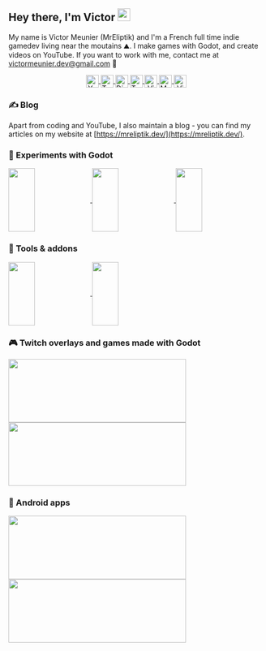 <!-- <p align="center"> 
  <img src="banner.png">
</p> -->

## Hey there, I'm Victor <img src="https://media.giphy.com/media/hvRJCLFzcasrR4ia7z/giphy.gif" width="25px">

My name is Victor Meunier (MrEliptik) and I'm a French full time indie gamedev living near the moutains ⛰️. I make games with Godot, and create videos on YouTube. 
If you want to work with me, contact me at [victormeunier.dev@gmail.com](mailto:victormeunier.dev@gmail.com) 📧

<p align="center">
<a href="https://www.youtube.com/c/MrEliptik">
  <img align="center" alt="YouTube" width="25px" src="https://cdn.jsdelivr.net/npm/simple-icons@v3/icons/youtube.svg" />
</a>
<a href="https://www.twitch.tv/mreliptik">
  <img align="center" alt="Twitch" width="25px" src="https://cdn.jsdelivr.net/npm/simple-icons@v3/icons/twitch.svg" />
</a>
<a href="https://discord.gg/83nFRPTP6t">
  <img align="center" alt="Discord" width="25px" src="https://cdn.jsdelivr.net/npm/simple-icons@v3/icons/discord.svg" />
</a>
<a href="https://twitter.com/mreliptik">
  <img align="center" alt="Twitter" width="25px" src="https://cdn.jsdelivr.net/npm/simple-icons@v3/icons/twitter.svg" />
</a>
<a href="https://www.linkedin.com/in/victormeunier73/">
  <img align="center" alt="Victor's LinkdeIN" width="25px" src="https://cdn.jsdelivr.net/npm/simple-icons@v3/icons/linkedin.svg" />
</a>
<a href="https://mreliptik.dev/"> 
  <img align="center" alt="My website" width="25px" src="https://cdn.jsdelivr.net/npm/simple-icons@v3/icons/hugo.svg" />
</a>
<a href="https://mreliptik.itch.io/">
  <img align="center" alt="Victor's Itchio page" width="25px" src="https://cdn.jsdelivr.net/npm/simple-icons@v3/icons/itch-dot-io.svg" />
</a>
</p>

### &#x270d; Blog

Apart from coding and YouTube, I also maintain a blog - you can find my articles on my website at [https://mreliptik.dev/](https://mreliptik.dev/).

### 🧪 Experiments with Godot

<p float="left">
<a href="https://github.com/MrEliptik/godot_experiments">
  <img align="center" height="125" width="32%" src="https://github-readme-stats.vercel.app/api/pin/?username=mreliptik&repo=godot_experiments&title_color=ffffff&text_color=c9cacc&icon_color=2bbc8a&bg_color=1d1f21" />
</a> 
 
<a href="https://github.com/MrEliptik/shader_experiments">
  <img align="center" height="125" width="32%"" src="https://github-readme-stats.vercel.app/api/pin/?username=mreliptik&repo=shader_experiments&title_color=ffffff&text_color=c9cacc&icon_color=2bbc8a&bg_color=1d1f21" />
</a>

<a href="https://github.com/MrEliptik/godot_ui_components">
  <img align="center" height="125" width="32%" src="https://github-readme-stats.vercel.app/api/pin/?username=mreliptik&repo=godot_ui_components&title_color=ffffff&text_color=c9cacc&icon_color=2bbc8a&bg_color=1d1f21" />
</a>
</p>

### 🧰 Tools & addons

<p float="left">
<a href="https://github.com/MrEliptik/game_launcher">
  <img align="center" height="125" width="32%" src="https://github-readme-stats.vercel.app/api/pin/?username=mreliptik&repo=game_launcher&title_color=ffffff&text_color=c9cacc&icon_color=2bbc8a&bg_color=1d1f21" />
</a> 

<a href="https://github.com/MrEliptik/slider_gamepad">
  <img align="center" height="125" width="32%" src="https://github-readme-stats.vercel.app/api/pin/?username=mreliptik&repo=slider_gamepad&title_color=ffffff&text_color=c9cacc&icon_color=2bbc8a&bg_color=1d1f21" />
</a> 
</p>

### 🎮 Twitch overlays and games made with Godot

<a href="https://github.com/MrEliptik/twitch_avatars_overlay">
  <img align="center" height="125" width="350" src="https://github-readme-stats.vercel.app/api/pin/?username=mreliptik&repo=twitch_avatars_overlay&title_color=ffffff&text_color=c9cacc&icon_color=2bbc8a&bg_color=1d1f21" />
</a>
<a href="https://github.com/MrEliptik/godot_twitch_games">
  <img align="center" height="125" width="350" src="https://github-readme-stats.vercel.app/api/pin/?username=mreliptik&repo=godot_twitch_games&title_color=ffffff&text_color=c9cacc&icon_color=2bbc8a&bg_color=1d1f21" />
</a>

### 📱 Android apps

<p float="left">
<a href="https://github.com/MrEliptik/camText">
  <img align="center" height="125" width="350" src="https://github-readme-stats.vercel.app/api/pin/?username=mreliptik&repo=camText&title_color=ffffff&text_color=c9cacc&icon_color=2bbc8a&bg_color=1d1f21" />
</a>  

<a href="https://github.com/MrEliptik/camQR">
  <img align="center" height="125" width="350" src="https://github-readme-stats.vercel.app/api/pin/?username=mreliptik&repo=camQR&title_color=ffffff&text_color=c9cacc&icon_color=2bbc8a&bg_color=1d1f21" />
</a> 
</p>



